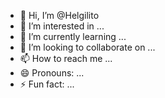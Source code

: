 

  - 👋 Hi, I’m @Helgilito
- 👀 I’m interested in ...
- 🌱 I’m currently learning ...
- 💞️ I’m looking to collaborate on ...
- 📫 How to reach me ...
- 😄 Pronouns: ...
- ⚡ Fun fact: ...

<!---
Helgilito/Helgilito is a ✨ special ✨ repository because its `README.md` (this file) appears on your GitHub profile.
You can click the Preview link to take a look at your changes.
--->
